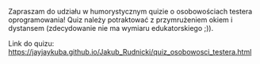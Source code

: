 Zapraszam do udziału w humorystycznym quizie o osobowościach testera oprogramowania! Quiz należy potraktować z przymrużeniem okiem i dystansem (zdecydowanie nie ma wymiaru edukatorskiego ;)). 

Link do quizu: https://jayjaykuba.github.io/Jakub_Rudnicki/quiz_osobowosci_testera.html

